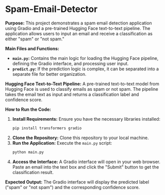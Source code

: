 # Spam-Email-Detector

**Purpose:**
This project demonstrates a spam email detection application using Gradio and a pre-trained Hugging Face text-to-text pipeline. The application allows users to input an email and receive a classification as either "spam" or "not spam."

**Main Files and Functions:**
* **`main.py`:** Contains the main logic for loading the Hugging Face pipeline, defining the Gradio interface, and processing user input.
* **`predict.py`:** If the prediction logic is complex, it can be separated into a separate file for better organization.

**Hugging Face Text-to-Text Pipeline:**
A pre-trained text-to-text model from Hugging Face is used to classify emails as spam or not spam. The pipeline takes the email text as input and returns a classification label and confidence score.

**How to Run the Code:**
1. **Install Requirements:** Ensure you have the necessary libraries installed:
   ```bash
   pip install transformers gradio
   ```
2. **Clone the Repository:** Clone this repository to your local machine.
3. **Run the Application:** Execute the `main.py` script:
   ```bash
   python main.py
   ```
4. **Access the Interface:** A Gradio interface will open in your web browser. Paste an email into the text box and click the "Submit" button to get the classification result.

**Expected Output:**
The Gradio interface will display the predicted label ("spam" or "not spam") and the corresponding confidence score.
